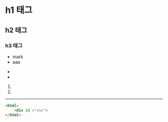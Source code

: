 # h1 태그
## h2 태그
### h3 태그

* mark
* aaa

-
-

1.
2.

---


``` html
<html>
    <div id ="sss">
</html>

```



